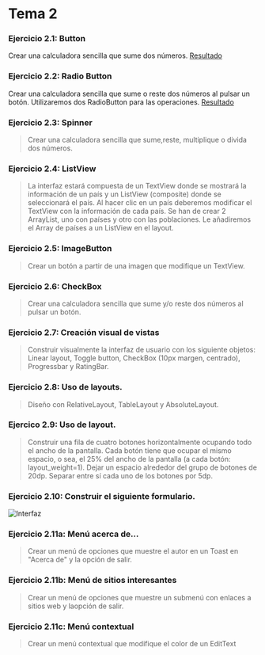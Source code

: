 Tema 2 
======

### Ejercicio 2.1: Button
Crear una calculadora sencilla que sume dos números.
[Resultado](https://github.com/franlu/curso_android_uned/blob/master/tema02/img/resultado2_1.png)

### Ejercicio 2.2: Radio Button
Crear una calculadora sencilla que sume o reste dos números al pulsar un botón. Utilizaremos dos RadioButton para las operaciones.
[Resultado](https://github.com/franlu/curso_android_uned/blob/master/tema02/img/resultado2_2.png)

### Ejercicio 2.3: Spinner
> Crear una calculadora sencilla que sume,reste, multiplique o divida dos números.

### Ejercicio 2.4: ListView
> La interfaz estará compuesta de un TextView donde se mostrará la información de un país y un ListView (composite) donde se seleccionará el país. Al hacer clic en un país deberemos modificar el TextView con la información de cada país.
Se han de crear 2 ArrayList, uno con países y otro con las poblaciones. Le añadiremos el Array de países a un ListView en el layout.

### Ejercicio 2.5: ImageButton
> Crear un botón a partir de una imagen que modifique un TextView.

### Ejercicio 2.6: CheckBox
> Crear una calculadora sencilla que sume y/o reste dos números al pulsar un botón.

### Ejercicio 2.7: Creación visual de vistas
> Construir visualmente la interfaz de usuario con los siguiente objetos:
Linear layout, Toggle button, CheckBox (10px margen, centrado), Progressbar y RatingBar.

### Ejercicio 2.8: Uso de layouts.
> Diseño con RelativeLayout, TableLayout y AbsoluteLayout.

### Ejercico 2.9: Uso de layout.
> Construir una fila de cuatro botones horizontalmente ocupando todo el ancho de la pantalla. Cada botón tiene que ocupar el mismo espacio, o sea, el 25% del ancho de la pantalla (a cada botón: layout_weight=1). Dejar un espacio alrededor del grupo de botones de 20dp. Separar entre sí cada uno de los botones por 5dp.

### Ejercicio 2.10: Construir el siguiente formulario.
![Interfaz](https://github.com/franlu/curso_android_uned/blob/master/tema02/img/ejercicio2_10.png "Formulario")

### Ejercicio 2.11a: Menú acerca de...
> Crear un menú de opciones que muestre el autor en un Toast en "Acerca de" y la opción de salir.

### Ejercicio 2.11b: Menú de sitios interesantes
> Crear un menú de opciones que muestre un submenú con enlaces a sitios web y laopción de salir.

### Ejercicio 2.11c: Menú contextual
> Crear un menú contextual que modifique el color de un EditText
